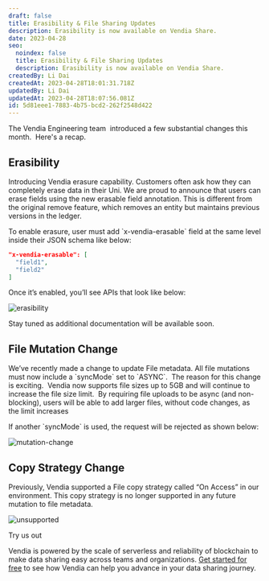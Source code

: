 ```yaml
---
draft: false
title: Erasibility & File Sharing Updates
description: Erasibility is now available on Vendia Share.
date: 2023-04-28
seo:
  noindex: false
  title: Erasibility & File Sharing Updates
  description: Erasibility is now available on Vendia Share.
createdBy: Li Dai
createdAt: 2023-04-28T18:01:31.718Z
updatedBy: Li Dai
updatedAt: 2023-04-28T18:07:56.081Z
id: 5d81eee1-7883-4b75-bcd2-262f2548d422
---
```


The Vendia Engineering team  introduced a few substantial changes this month.  Here's a recap. 

## Erasibility

Introducing Vendia erasure capability. Customers often ask how they can completely erase data in their Uni. We are proud to announce that users can erase fields using the new erasable field annotation. This is different from the original remove feature, which removes an entity but maintains previous versions in the ledger. 

To enable erasure, user must add \`x-vendia-erasable\` field at the same level inside their JSON schema like below:

```json
"x-vendia-erasable": [
  "field1", 
  "field2"
]
```

Once it’s enabled, you’ll see APIs that look like below:

![erasibility](https://d24nhiikxn5jns.cloudfront.net/optimized/user-images.githubusercontent.com%252F116586196%252F235224739-7307e671-6821-4c23-b200-a5d932cc2611.png)

Stay tuned as additional documentation will be available soon.

## File Mutation Change

We’ve recently made a change to update File metadata. All file mutations  must now include a \`syncMode\` set to \`ASYNC\`.  The reason for this change is exciting.  Vendia now supports file sizes up to 5GB and will continue to increase the file size limit.  By requiring file uploads to be async (and non-blocking), users will be able to add larger files, without code changes, as the limit increases

If another \`syncMode\` is used, the request will be rejected as shown below:

![mutation-change](https://d24nhiikxn5jns.cloudfront.net/optimized/user-images.githubusercontent.com%252F116586196%252F235224864-843e93ea-ba55-4f47-8fce-4c9fe59eb23e.png)

## Copy Strategy Change

Previously, Vendia supported a File copy strategy called “On Access” in our environment. This copy strategy is no longer supported in any future mutation to file metadata. 

![unsupported](https://d24nhiikxn5jns.cloudfront.net/optimized/user-images.githubusercontent.com%252F116586196%252F235224753-15fbb4fb-2ff3-4307-b36a-113ef8a1b6b1.png)

Try us out

Vendia is powered by the scale of serverless and reliability of blockchain to make data sharing easy across teams and organizations. [Get started for free](https://www.vendia.com/pricing) to see how Vendia can help you advance in your data sharing journey.
